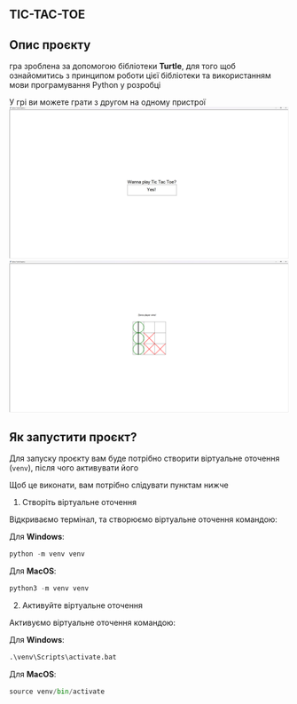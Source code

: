 TIC-TAC-TOE
---

## Опис проєкту
гра зроблена за допомогою бібліотеки **Turtle**, для того щоб ознайомитись з принципом роботи цієї бібліотеки та використанням мови програмування Python у розробці

У грі ви можете грати з другом на одному пристрої 
![Screenshot1](2.png)
![Screenshot2](1.png)

## Як запустити проєкт?

Для запуску проєкту вам буде потрібно створити віртуальне оточення (`venv`), після чого активувати його

Щоб це виконати, вам потрібно слідувати пунктам нижче

1. Створіть віртуальне оточення

Відкриваємо термінал, та створюємо віртуальне оточення командою:

Для **Windows**:
```python
python -m venv venv
```

Для **MacOS**:
```python
python3 -m venv venv
```

2. Активуйте віртуальне оточення

Активуємо віртуальне оточення командою:

Для **Windows**:
```python
.\venv\Scripts\activate.bat
```

Для **MacOS**:
```python
source venv/bin/activate
```
